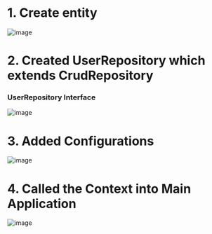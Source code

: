 # 1. Create entity  

   ![image](https://user-images.githubusercontent.com/35370115/197756661-6bcea7fd-f7b1-46bb-a917-aaaeb9c386a8.png)

# 2. Created UserRepository which extends CrudRepository

### UserRepository Interface
   ![image](https://user-images.githubusercontent.com/35370115/197757098-3ccc399e-def4-467e-8c04-2c977199d1c5.png)
   
# 3. Added Configurations 

   ![image](https://user-images.githubusercontent.com/35370115/197757606-de8cbbf2-221b-42a3-b1ab-15b85e84544d.png)
   
# 4. Called the Context into Main Application 

   ![image](https://user-images.githubusercontent.com/35370115/197757832-a4282149-13f6-4990-a272-9cc9c002a5e8.png) 

